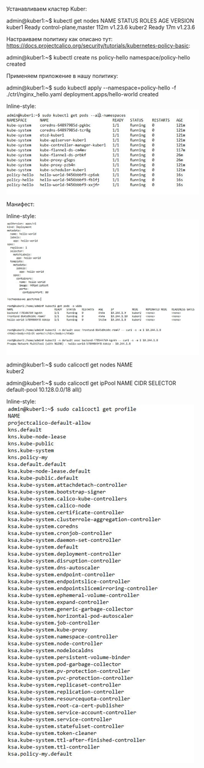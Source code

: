Устанавливаем кластер Kuber:

admin@kuber1:~$ kubectl get nodes
NAME     STATUS   ROLES                  AGE    VERSION
kuber1   Ready    control-plane,master   112m   v1.23.6
kuber2   Ready    <none>                 17m    v1.23.6

Настраиваем политику как описано тут: https://docs.projectcalico.org/security/tutorials/kubernetes-policy-basic:

admin@kuber1:~$ kubectl create ns policy-hello
namespace/policy-hello created

Применяем приложение в нашу политику: 

admin@kuber1:~$ sudo kubectl apply --namespace=policy-hello -f ./ctrl/nginx_hello.yaml
deployment.apps/hello-world created


Inline-style: 
![alt text](https://github.com/Andrey-netology/12.5/blob/main/1.JPG "Logo Title Text 1")


Манифест: 

Inline-style: 
![alt text](https://github.com/Andrey-netology/12.5/blob/main/4.JPG "Logo Title Text 1")

admin@kuber1:~$ sudo calicoctl get nodes
NAME    
kuber2  

admin@kuber1:~$ sudo calicoctl get ipPool
NAME           CIDR             SELECTOR   
default-pool   10.128.0.0/18   all()      

Inline-style: 
![alt text](https://github.com/Andrey-netology/12.5/blob/main/3.JPG "Logo Title Text 1")
